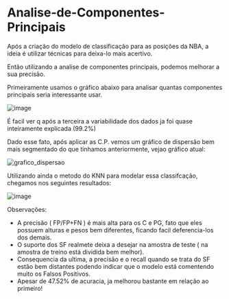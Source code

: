 # Analise-de-Componentes-Principais
Após a criação do modelo de classificação para as posições da NBA, a ideia é utilizar técnicas para deixa-lo mais acertivo.

Então utilizando a analise de componentes principais, podemos melhorar a sua precisão. 

Primeiramente usamos o gráfico abaixo para analisar quantas componentes principais seria interessante usar.

![image](https://github.com/user-attachments/assets/e43d7399-5776-42be-a7f9-c8d74ae6490c)

É facil ver q após a terceira a variabilidade dos dados ja foi quase inteiramente explicada (99.2%)

Dado esse fato, após aplicar as C.P. vemos um gráfico de dispersão bem mais segmentado do que tinhamos anteriormente, vejao gráfico atual:

![grafico_dispersao](https://github.com/user-attachments/assets/49ac5dae-c4fb-481b-ac2e-708f15aa9f0e)

Utilizando ainda o metodo do KNN para modelar essa classifcação, chegamos nos seguintes resultados:

![image](https://github.com/user-attachments/assets/a113bbe6-a8d1-4b84-af5f-01675994c6be)

Observações:
- A precisão ( FP/FP+FN ) é mais alta para os C e PG, fato que eles possuem alturas e pesos bem diferentes, ficando facil deferencia-los dos demais.
- O suporte dos SF realmete deixa a desejar na amostra de teste ( na amostra de treino está dividida bem melhor).
- Consequencia da ultima, a precisão e o recall quando se trata do SF estão bem distantes podendo indicar que o modelo está comentendo muito os Falsos Positivos.
- Apesar de 47.52% de acuracia, ja melhorou bastante em relação ao primeiro!
